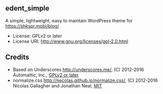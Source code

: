 ## edent_simple

A simple, lightweight, easy to maintain WordPress theme for https://shkspr.mobi/blog/

* License: GPLv2 or later
* License URI: http://www.gnu.org/licenses/gpl-2.0.html

## Credits

* Based on Underscores http://underscores.me/, (C) 2012-2016 Automattic, Inc., [GPLv2 or later](https://www.gnu.org/licenses/gpl-2.0.html)
* normalize.css http://necolas.github.io/normalize.css/, (C) 2012-2016 Nicolas Gallagher and Jonathan Neal, [MIT](http://opensource.org/licenses/MIT)
